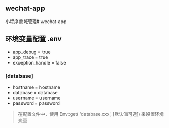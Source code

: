 ## wechat-app
小程序商城管理# wechat-app

## 环境变量配置 .env
* app_debug =  true
* app_trace =  true
* exception_handle = false

### [database]
* hostname = hostname
* database = database
* username = username
* password = password

> 在配置文件中，使用 Env::get( 'database.xxx', [默认值可选]) 来设置环境变量